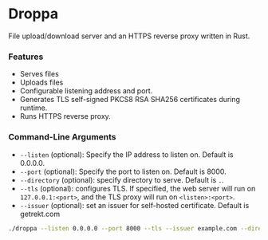 # Droppa
File upload/download server and an HTTPS reverse proxy written in Rust.

### Features
- Serves files
- Uploads files
- Configurable listening address and port.
- Generates TLS self-signed PKCS8 RSA SHA256 certificates during runtime.
- Runs HTTPS reverse proxy.

### Command-Line Arguments

- `--listen` (optional): Specify the IP address to listen on. Default is 0.0.0.0.
- `--port` (optional): Specify the port to listen on. Default is 8000.
- `--directory` (optional): specify directory to serve. Default is `.`.
- `--tls` (optional): configures TLS. If specified, the web server will run on `127.0.0.1:<port>`, and the TLS proxy will run on `<listen>:<port>`.
- `--issuer` (optional): set an issuer for self-hosted certificate. Default is getrekt.com

```bash
./droppa --listen 0.0.0.0 --port 8000 --tls --issuer example.com --directory .
```
